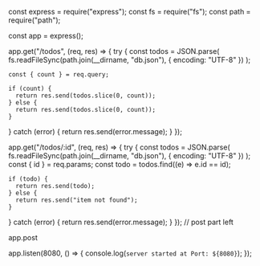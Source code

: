 
const express = require("express");
const fs = require("fs");
const path = require("path");

const app = express();

app.get("/todos", (req, res) => {
  try {
    const todos = JSON.parse(
      fs.readFileSync(path.join(__dirname, "db.json"), { encoding: "UTF-8" })
    );

    const { count } = req.query;

    if (count) {
      return res.send(todos.slice(0, count));
    } else {
      return res.send(todos.slice(0, count));
    }
  } catch (error) {
    return res.send(error.message);
  }
});

app.get("/todos/:id", (req, res) => {
  try {
    const todos = JSON.parse(
      fs.readFileSync(path.join(__dirname, "db.json"), { encoding: "UTF-8" })
    );
    const { id } = req.params;
    const todo = todos.find((e) => e.id == id);

    if (todo) {
      return res.send(todo);
    } else {
      return res.send("item not found");
    }
  } catch (error) {
    return res.send(error.message);
  }
});
//  post part left

app.post

app.listen(8080, () => {
  console.log(`server started at Port: ${8080}`);
});

